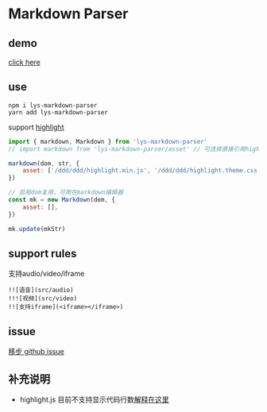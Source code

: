 # Markdown Parser

## demo
[click here](https://lingyansi.github.io/markdown-parser/test/)

## use
```
npm i lys-markdown-parser
yarn add lys-markdown-parser
```

support [highlight](https://github.com/isagalaev/highlight.js)

```js
import { markdown, Markdown } from 'lys-markdown-parser'
// import markdown from 'lys-markdown-parser/asset' // 可选择直接引用highlight静态资源

markdown(dom, str, {
    asset: ['/ddd/ddd/highlight.min.js', '/ddd/ddd/highlight.theme.css'], // 可以传入highlight的相关js/css资源
})

// 启用dom复用，可用在markdown编辑器
const mk = new Markdown(dom, {
    asset: [],
})

mk.update(mkStr)
```

## support rules
支持audio/video/iframe
```
!![语音](src/audio)
!!![视频](src/video)
!![支持iframe](<iframe></iframe>)
```

## issue
[移步 github issue](https://github.com/LingYanSi/markdown-parser/issues)

## 补充说明
- highlight.js 目前不支持显示代码行数[解释在这里](https://highlightjs.readthedocs.io/en/latest/line-numbers.html)
